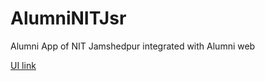 # AlumniNITJsr

Alumni App of NIT Jamshedpur integrated with Alumni web

[UI link](https://drive.google.com/drive/folders/1HWnAWgaImR4ZMyBUR7vsOR_zgoNBoGBe?usp=sharing)

